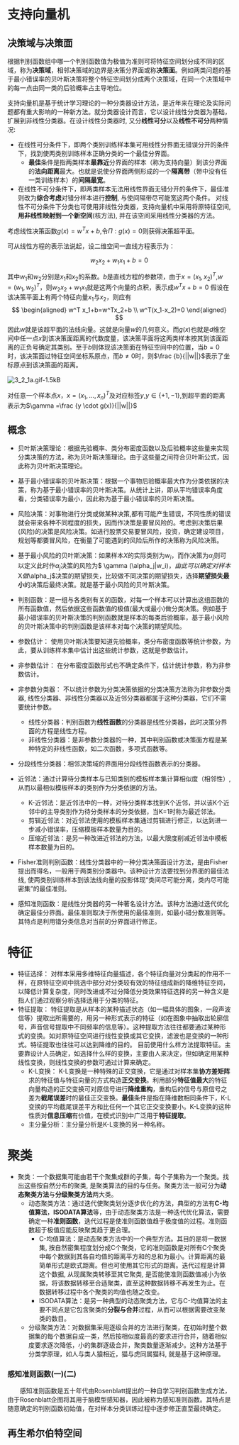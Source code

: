 # 支持向量机

## 决策域与决策面

根据判别函数组中哪一个判别函数值为极值为准则可将特征空间划分成不同的区域，称为**决策域**，相邻决策域的边界是决策分界面或称**决策面**。例如两类问题的基于最小错误率的贝叶斯决策将整个特征空间划分成两个决策域，在同一个决策域中的每一点由同一类的后验概率占主导地位。

支持向量机是基于统计学习理论的一种分类器设计方法，是近年来在理论及实际问题都有重大影响的一种新方法。就分类器设计而言，它以设计线性分类器为基础，扩展到非线性分类器。在设计线性分类器时, 又分**线性可分**以及**线性不可分**两种情况:

- 在线性可分条件下，即两个类别训练样本集可用线性分界面无错误分开的条件下，找到使两类别训练样本正确分类的一个最佳分界面。
    - **最佳**条件是指两类样本**最靠近**分界面的样本（称为支持向量）到该分界面的**法向距离**最大。也就是说使分界面两侧形成的一个**隔离带**（带中没有任一类训练样本）的**间隔最宽**。
- 在线性不可分条件下，即两类样本无法用线性界面无错分开的条件下，最佳准则改为**综合考虑**对错分样本进行**控制**, 与使间隔带尽可能宽这两个条件。
对线性不可分条件下分类也可使用非线性分类器，支持向量机中采用将原特征空间, **用非线性映射到一个新空间**(核方法), 并在该空间采用线性分类器的方法。

考虑线性决策函数$g(x)=w^Tx+b$,令$\Pi:g(x)=0$则获得决策超平面。

可从线性方程的表示法说起，设二维空间一直线方程表示为：

$$w_2x_2+w_1x_1+b=0$$

其中$w_1$和$w_2$分别是$x_1$和$x_2$的系数。$b$是直线方程的参数项，由于$x=(x_1,x_2)^T$,$w=( w_1, w_2)^T$，则$w_2x_2+w_1x_1$就是这两个向量的点积，表示成$w^Tx+b=0$
假设在该决策平面上有两个特征向量$x_1$与$x_2$，则应有
$$
\begin{aligned}
w^T x_1+b=w^Tx_2+b \\
w^T(x_1-x_2)=0
\end{aligned}
$$
因此$w$就是该超平面的法线向量。这就是向量$w$的几何意义。而$g(x)$也就是$d$维空间中任一点$x$到该决策面距离的代数度量，该决策平面将这两类样本按其到该面距离的正负号确定其类别。至于$b$则体现该决策面在特征空间中的位置，当$b=0$时，该决策面过特征空间坐标系原点，而$b\neq 0$时，则$\frac {b}{||w||}$表示了坐标原点到该决策面的距离。

![3_2_1a.gif-1.5kB][1]
　
 
对任意一个样本点$x$，$x=(x_1,\ldots,x_n)^T$及对应标签$y$,$y \in \{+1,-1\}$,到超平面的距离表示为$\gamma =\frac {y \cdot g(x)}{||w||}$

## 概念

-  贝叶斯决策理论：根据先验概率、类分布密度函数以及后验概率这些量来实现分类决策的方法，称为贝叶斯决策理论。由于这些量之间符合贝叶斯公式，因此称为贝叶斯决策理论。
- 基于最小错误率的贝叶斯决策：根据一个事物后验概率最大作为分类依据的决策，称为基于最小错误率的贝叶斯决策。从统计上讲，即从平均错误率角度看，分类错误率为最小，因此称为基于最小错误率的贝叶斯决策。
- 风险决策：对事物进行分类或做某种决策,都有可能产生错误，不同性质的错误就会带来各种不同程度的损失，因而作决策是要冒风险的。考虑到决策后果(风险)的决策是风险决策。如进行股票交易要冒风险，投资，确定建设项目，规划等都要冒风险，在衡量了可能遇到的风险后所作的决策称为风险决策。
- 基于最小风险的贝叶斯决策：如果样本$X$的实际类别为$w_i$，而作决策为$\alpha_j$则可以定义此时作$\alpha_j$决策的风险为$ \gamma (\alpha_j|w_i)$，由此可以确定对样本$X$做$\alpha_j$决策的期望损失，比较做不同决策的期望损失，选择**期望损失最小**的决策后最终决策。就是基于最小风险的贝叶斯决策。
- 判别函数：是一组与各类别有关的函数，对每一个样本可以计算出这组函数的所有函数值，然后依据这些函数值的极值(最大或最小)做分类决策。例如基于最小错误率的贝叶斯决策的判别函数就是样本的每类后验概率，基于最小风险的贝叶斯决策中的判别函数是该样本对每个决策的期望风险。
- 参数估计：
使用贝叶斯决策要知道先验概率，类分布密度函数等统计参数，为此，要从训练样本集中估计出这些统计参数，这就是参数估计。
- 非参数估计：
在分布密度函数形式也不确定条件下，估计统计参数，称为非参数估计。
- 非参数分类器：
不以统计参数为分类决策依据的分类决策方法称为非参数分类器, 线性分类器、非线性分类器以及近邻分类器都属于这种分类器，它们不需要统计参数。
    - 线性分类器：判别函数为**线性函数**的分类器是线性分类器，此时决策分界面的方程是线性方程。
    - 非线性分类器：是非参数分类器的一种，其中判别函数或决策面方程是某种特定的非线性函数，如二次函数，多项式函数等。
- 分段线性分类器：相邻决策域的界面用分段线性函数表示的分类器。
- 近邻法：通过计算待分类样本与已知类别的模板样本集计算相似度（相邻性）,从而以最相似模板样本的类别作为分类依据的方法。
    - K-近邻法：是近邻法中的一种，对待分类样本找到K个近邻，并以该K个近邻中的主导类别作为待分类样本的分类依据，当K=1时称为最近邻法。
    - 剪辑近邻法：对近邻法使用的模板样本集通过剪辑进行修正，以达到进一步减小错误率，压缩模板样本数量为目的。
    - 压缩近邻法：是另一种改进近邻法的方法，以最大限度削减近邻法中模板样本数量为目的。

- Fisher准则判别函数：线性分类器中的一种分类决策面设计方法，是由Fisher提出而得名，一般用于两类别分类器中。该种设计方法要找到分界面的最佳法线, 使两类别训练样本到该法线向量的投影体现“类间尽可能分离，类内尽可能密集”的最佳准则。
- 感知准则函数：是线性分类器的另一种著名设计方法。该种方法通过迭代优化确定最佳分界面。最佳准则取决于所使用的最佳准则，如最小错分数准则等。其特点是利用错分类信息对当前的分界面进行修正。



# 特征

- 特征选择：
对样本采用多维特征向量描述，各个特征向量对分类起的作用不一样，在原特征空间中挑选中部分对分类较有效的特征组成新的降维特征空间，以降低计算复杂度，同时改进或不过分降低分类效果特征选择的另一种含义是指人们通过观察分析选择适用于分类的特征。
- 特征提取：
特征提取是从样本的某种描述状态（如一幅具体的图象，一段声波信等）提取出所需要的，用另一种形式表示的特征（如在图象中抽取出轮廓信号，声音信号提取中不同频率的信息等）。这种提取方法往往都要通过某种形式的变换。如对原特征空间进行线性变换或其它变换，滤波也是变换的一种形式。特征提取也往往可以达到降维的目的。
目前使用什么样方法提取特征。主要靠设计人员确定，如选择什么样的变换，主要由人来决定，但如确定用某种线性变换，则线性变换的参数可通过计算来确定。
    - K-L变换：
K-L变换是一种特殊的正交变换，它是通过对样本集**协方差矩阵**求的特征值与特征向量的方式构造**正交变换**。利用部分**特征值最大**的特征向量构造的正交变换可对原信号进行**降维重构**，重构后的信号与原信号之差为**截尾误差**时的最佳正交变换。**最佳**条件是指在降维数相同条件下，K-L变换的平均截尾误差平方和比任何一个其它正交变换要小。K-L变换的这种性质对**信息压缩**有价值，在模式识别中广泛用于**特征提取**。
    - 主分量分析：主分量分析是K-L变换的另一种名称。

# 聚类

- 聚类：一个数据集可能由若干个聚集成群的子集，每个子集称为一个聚类。找出这些按自然分布的聚类, 是聚类算法的目的与任务。聚类方法一般可分为**动态聚类方法**与**分级聚类方法**两大类。
    - 动态聚类方法：通过迭代使聚类划分逐步优化的方法，典型的方法有**C-均值算法**，**ISODATA算法**等，由于动态聚类方法是一种迭代优化算法，需要确定一种**准则函数**，迭代过程是使准则函数值趋于极度值的过程。准则函数超于极值应能反映聚类趋于更合理。
        - C-均值算法：是动态聚类方法中的一个典型方法。其目的是将一数据集, 按自然密集程度划分成C个聚类，它的准则函数是对所有C个聚类中每个数据到其各自均值的距离平方和的总和为最小。计算距离的最简单形式是欧式距离。但也可使用其它形式的距离。迭代过程是计算这个数据, 从现属聚类转移至其它聚类, 是否能使准则函数值减小为依据，将该数据转移至合适聚类，直至这种数据转移不再发生为止。在数据转移过程中各个聚类的均值也随之改变。
        - ISODATA算法：是另一种典型的动态聚类方法，它与C-均值算法的主要不同点是它包含聚类的**分裂与合并**过程，从而可以根据需要改变聚类的数目。
    - 分级聚类方法：对数据集采用逐级合并的方法进行聚类，在初始时整个数据集的每个数据自成一类，然后按相似度最高的要求进行合并，随着相似度要求逐次降低，小的集群逐级合并，聚类数量逐渐减少。这种方法基于分类学原理，如人与类人猿相近，猫与虎同属猫科, 就是基于这种原理。

### 感知准则函数(一)(二)
　　感知准则函数是五十年代由Rosenblatt提出的一种自学习判别函数生成方法，由于Rosenblatt企图将其用于脑模型感知器，因此被称为感知准则函数。其特点是随意确定的判别函数初始值，在对样本分类训练过程中逐步修正直至最终确定。

## 再生希尔伯特空间




  [1]: http://static.zybuluo.com/sixijinling/gnoasmhby3jafe53be11jadw/3_2_1a.gif